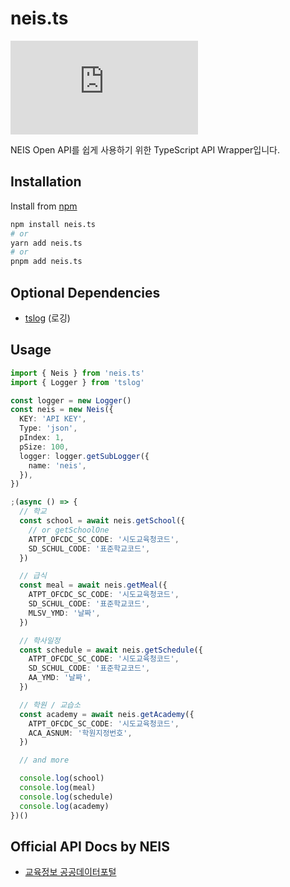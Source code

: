 # neis.ts

![License](https://img.shields.io/github/license/star0202/neis.ts?style=flat-square)

NEIS Open API를 쉽게 사용하기 위한 TypeScript API Wrapper입니다.

## Installation

Install from [npm](https://www.npmjs.com/package/neis.ts)

```bash
npm install neis.ts
# or
yarn add neis.ts
# or
pnpm add neis.ts
```

## Optional Dependencies

- [tslog](https://www.npmjs.com/package/tslog) (로깅)

## Usage

```ts
import { Neis } from 'neis.ts'
import { Logger } from 'tslog'

const logger = new Logger()
const neis = new Neis({
  KEY: 'API KEY',
  Type: 'json',
  pIndex: 1,
  pSize: 100,
  logger: logger.getSubLogger({
    name: 'neis',
  }),
})

;(async () => {
  // 학교
  const school = await neis.getSchool({
    // or getSchoolOne
    ATPT_OFCDC_SC_CODE: '시도교육청코드',
    SD_SCHUL_CODE: '표준학교코드',
  })

  // 급식
  const meal = await neis.getMeal({
    ATPT_OFCDC_SC_CODE: '시도교육청코드',
    SD_SCHUL_CODE: '표준학교코드',
    MLSV_YMD: '날짜',
  })

  // 학사일정
  const schedule = await neis.getSchedule({
    ATPT_OFCDC_SC_CODE: '시도교육청코드',
    SD_SCHUL_CODE: '표준학교코드',
    AA_YMD: '날짜',
  })

  // 학원 / 교습소
  const academy = await neis.getAcademy({
    ATPT_OFCDC_SC_CODE: '시도교육청코드',
    ACA_ASNUM: '학원지정번호',
  })

  // and more

  console.log(school)
  console.log(meal)
  console.log(schedule)
  console.log(academy)
})()
```

## Official API Docs by NEIS

- [교육정보 공공데이터포털](https://open.neis.go.kr/portal/guide/apiIntroPage.do)
